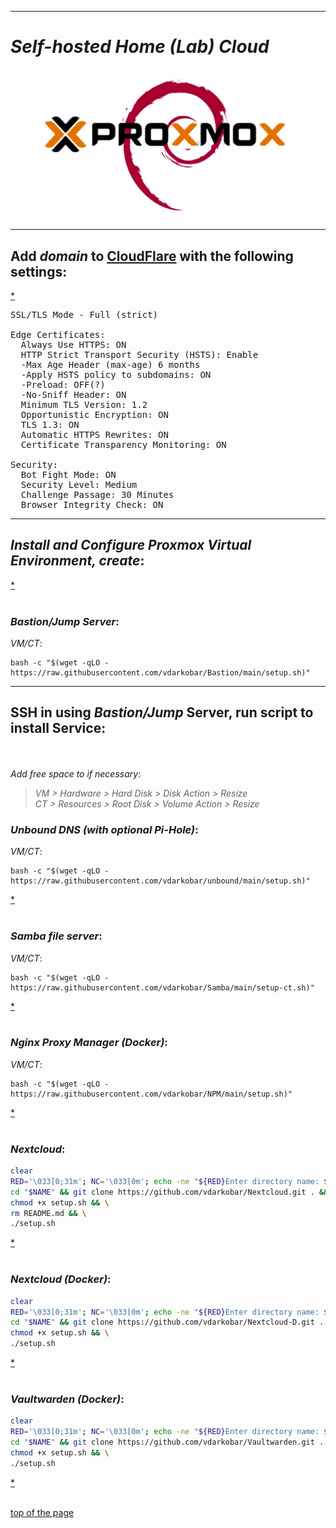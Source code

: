   
---  
  
# *Self-hosted Home (Lab) Cloud*


<p align="center">
  <img src="https://github.com/vdarkobar/Home-Cloud/blob/main/shared/infrastructure1.webp">
</p>
  
---  
  
## Add *domain* to <a href="https://dash.cloudflare.com/">CloudFlare</a> with the following settings:
  
<a href="https://support.cloudflare.com/hc/en-us/articles/201720164-Creating-a-Cloudflare-account-and-adding-a-website">*</a>

<pre>
SSL/TLS Mode - Full (strict)  

Edge Certificates:  
  Always Use HTTPS: ON  
  HTTP Strict Transport Security (HSTS): Enable
  -Max Age Header (max-age) 6 months
  -Apply HSTS policy to subdomains: ON
  -Preload: OFF(?)
  -No-Sniff Header: ON
  Minimum TLS Version: 1.2  
  Opportunistic Encryption: ON  
  TLS 1.3: ON  
  Automatic HTTPS Rewrites: ON  
  Certificate Transparency Monitoring: ON   
  
Security:
  Bot Fight Mode: ON 
  Security Level: Medium  
  Challenge Passage: 30 Minutes  
  Browser Integrity Check: ON  
</pre>

---  
  
## *Install and Configure Proxmox Virtual Environment, create*:
  
<a href="https://github.com/vdarkobar/Home-Cloud/blob/main/shared/Proxmox.md#proxmox"> * </a>
<br><br>
  
### *Bastion/Jump Server*:
*VM/CT*:
```
bash -c "$(wget -qLO - https://raw.githubusercontent.com/vdarkobar/Bastion/main/setup.sh)"
```
  
---  
  
## SSH in using *Bastion/Jump* Server, run script to install Service:
  
<br><br>
*Add free space to if necessary*:  
> *VM > Hardware > Hard Disk > Disk Action > Resize*  
> *CT > Resources > Root Disk > Volume Action > Resize*   
  
  
### *Unbound DNS (with optional Pi-Hole)*:
*VM/CT*:
```
bash -c "$(wget -qLO - https://raw.githubusercontent.com/vdarkobar/unbound/main/setup.sh)"
```

<a href="https://github.com/vdarkobar/unbound/tree/main?tab=readme-ov-file#unbound"> * </a>
<br><br>
  
### *Samba file server*:
*VM/CT*:
```
bash -c "$(wget -qLO - https://raw.githubusercontent.com/vdarkobar/Samba/main/setup-ct.sh)"
```

<a href="https://github.com/vdarkobar/Samba/tree/main?tab=readme-ov-file#samba"> * </a>
<br><br>
  
### *Nginx Proxy Manager (Docker)*:
*VM/CT*:
```
bash -c "$(wget -qLO - https://raw.githubusercontent.com/vdarkobar/NPM/main/setup.sh)"
```

<a href="https://github.com/vdarkobar/NPM#nginx-proxy-manager"> * </a>
<br><br>
  
### *Nextcloud*:
```bash
clear
RED='\033[0;31m'; NC='\033[0m'; echo -ne "${RED}Enter directory name: ${NC}"; read NAME; mkdir -p "$NAME"; \
cd "$NAME" && git clone https://github.com/vdarkobar/Nextcloud.git . && \
chmod +x setup.sh && \
rm README.md && \
./setup.sh
```

<a href="https://github.com/vdarkobar/Nextcloud?tab=readme-ov-file#nextcloud"> * </a>
<br><br>

### *Nextcloud (Docker)*:
```bash
clear
RED='\033[0;31m'; NC='\033[0m'; echo -ne "${RED}Enter directory name: ${NC}"; read NAME; mkdir -p "$NAME"; \
cd "$NAME" && git clone https://github.com/vdarkobar/Nextcloud-D.git . && \
chmod +x setup.sh && \
./setup.sh
```

<a href="https://github.com/vdarkobar/Nextcloud-D/blob/main/README.md#nextcloud"> * </a>
<br><br>

### *Vaultwarden (Docker)*:
```bash
clear
RED='\033[0;31m'; NC='\033[0m'; echo -ne "${RED}Enter directory name: ${NC}"; read NAME; mkdir -p "$NAME"; \
cd "$NAME" && git clone https://github.com/vdarkobar/Vaultwarden.git . && \
chmod +x setup.sh && \
./setup.sh
```

<a href="https://github.com/vdarkobar/Vaultwarden?tab=readme-ov-file#vaultwarden"> * </a>
<br><br>


<!-- This is commented out.
 
  <a href="https://github.com/vdarkobar/Matrix">Matrix</a>
  <a href="https://github.com/vdarkobar/NC">NextCloud</a>
  <a href="https://github.com/vdarkobar/WP">WordPress</a>
  <a href="https://github.com/vdarkobar/Calibre-web">Calibre-web</a>
  <a href="https://github.com/vdarkobar/Authelia">Authelia</a>

This is commented out. -->

<a href="https://github.com/vdarkobar/Home-Cloud/tree/main?tab=readme-ov-file#self-hosted-home-lab-cloud">top of the page</a>
